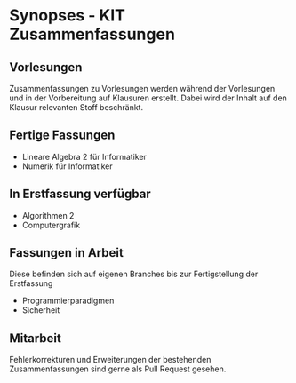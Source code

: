 # Synopses - KIT Zusammenfassungen

## Vorlesungen
Zusammenfassungen zu Vorlesungen werden während der Vorlesungen und in der Vorbereitung auf Klausuren erstellt.
Dabei wird der Inhalt auf den Klausur relevanten Stoff beschränkt.

## Fertige Fassungen
* Lineare Algebra 2 für Informatiker
* Numerik für Informatiker

## In Erstfassung verfügbar
* Algorithmen 2
* Computergrafik

## Fassungen in Arbeit
Diese befinden sich auf eigenen Branches bis zur Fertigstellung der Erstfassung
* Programmierparadigmen
* Sicherheit

## Mitarbeit
Fehlerkorrekturen und Erweiterungen der bestehenden Zusammenfassungen sind gerne als Pull Request gesehen.
